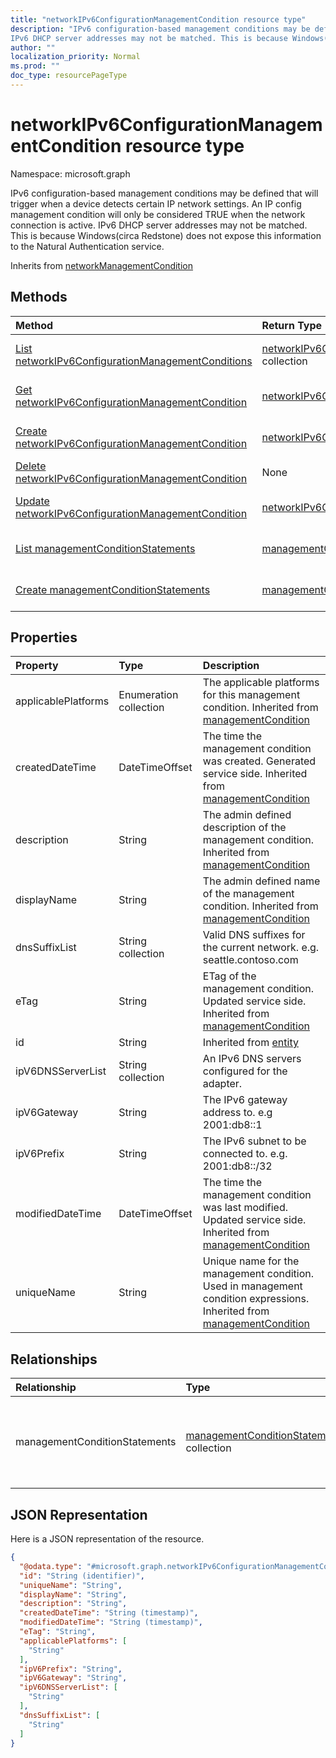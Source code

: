 ```yaml
---
title: "networkIPv6ConfigurationManagementCondition resource type"
description: "IPv6 configuration-based management conditions may be defined that will trigger when a device detects certain IP network settings. An IP config management condition will only be considered TRUE when the network connection is active.
IPv6 DHCP server addresses may not be matched. This is because Windows(circa Redstone) does not expose this information to the Natural Authentication service."
author: ""
localization_priority: Normal
ms.prod: ""
doc_type: resourcePageType
---
```


# networkIPv6ConfigurationManagementCondition resource type


Namespace: microsoft.graph

IPv6 configuration-based management conditions may be defined that will trigger when a device detects certain IP network settings. An IP config management condition will only be considered TRUE when the network connection is active.
IPv6 DHCP server addresses may not be matched. This is because Windows(circa Redstone) does not expose this information to the Natural Authentication service.


Inherits from [networkManagementCondition](../resources/networkmanagementcondition.md)

## Methods
|Method|Return Type|Description|
|:---|:---|:---|
|[List networkIPv6ConfigurationManagementConditions](../api/networkipv6configurationmanagementcondition-list.md)|[networkIPv6ConfigurationManagementCondition](../resources/networkipv6configurationmanagementcondition.md) collection|List properties and relationships of the [networkIPv6ConfigurationManagementCondition](../resources/networkipv6configurationmanagementcondition.md) objects.|
|[Get networkIPv6ConfigurationManagementCondition](../api/networkipv6configurationmanagementcondition-get.md)|[networkIPv6ConfigurationManagementCondition](../resources/networkipv6configurationmanagementcondition.md)|Read properties and relationships of the [networkIPv6ConfigurationManagementCondition](../resources/networkipv6configurationmanagementcondition.md) object.|
|[Create networkIPv6ConfigurationManagementCondition](../api/networkipv6configurationmanagementcondition-create.md)|[networkIPv6ConfigurationManagementCondition](../resources/networkipv6configurationmanagementcondition.md)|Create a new [networkIPv6ConfigurationManagementCondition](../resources/networkipv6configurationmanagementcondition.md) object.|
|[Delete networkIPv6ConfigurationManagementCondition](../api/networkipv6configurationmanagementcondition-delete.md)|None|Deletes a [networkIPv6ConfigurationManagementCondition](../resources/networkipv6configurationmanagementcondition.md).|
|[Update networkIPv6ConfigurationManagementCondition](../api/networkipv6configurationmanagementcondition-update.md)|[networkIPv6ConfigurationManagementCondition](../resources/networkipv6configurationmanagementcondition.md)|Update the properties of a [networkIPv6ConfigurationManagementCondition](../resources/networkipv6configurationmanagementcondition.md) object.|
|[List managementConditionStatements](../api/networkipv6configurationmanagementcondition-list-managementconditionstatements.md)|[managementConditionStatement](../resources/managementconditionstatement.md) collection|Get the managementConditionStatements from the managementConditionStatements navigation property.|
|[Create managementConditionStatements](../api/networkipv6configurationmanagementcondition-post-managementconditionstatements.md)|[managementConditionStatement](../resources/managementconditionstatement.md)|Create managementConditionStatements by posting to the managementConditionStatements collection.|

## Properties
|Property|Type|Description|
|:---|:---|:---|
|applicablePlatforms|Enumeration collection|The applicable platforms for this management condition. Inherited from [managementCondition](../resources/managementcondition.md)|
|createdDateTime|DateTimeOffset|The time the management condition was created. Generated service side. Inherited from [managementCondition](../resources/managementcondition.md)|
|description|String|The admin defined description of the management condition. Inherited from [managementCondition](../resources/managementcondition.md)|
|displayName|String|The admin defined name of the management condition. Inherited from [managementCondition](../resources/managementcondition.md)|
|dnsSuffixList|String collection|Valid DNS suffixes for the current network. e.g. seattle.contoso.com|
|eTag|String|ETag of the management condition. Updated service side. Inherited from [managementCondition](../resources/managementcondition.md)|
|id|String| Inherited from [entity](../resources/entity.md)|
|ipV6DNSServerList|String collection|An IPv6 DNS servers configured for the adapter.|
|ipV6Gateway|String|The IPv6 gateway address to. e.g 2001:db8::1|
|ipV6Prefix|String|The IPv6 subnet to be connected to. e.g. 2001:db8::/32|
|modifiedDateTime|DateTimeOffset|The time the management condition was last modified. Updated service side. Inherited from [managementCondition](../resources/managementcondition.md)|
|uniqueName|String|Unique name for the management condition. Used in management condition expressions. Inherited from [managementCondition](../resources/managementcondition.md)|

## Relationships
|Relationship|Type|Description|
|:---|:---|:---|
|managementConditionStatements|[managementConditionStatement](../resources/managementconditionstatement.md) collection|The management condition statements associated to the management condition. Inherited from [managementCondition](../resources/managementcondition.md)|

## JSON Representation
Here is a JSON representation of the resource.
<!-- {
  "blockType": "resource",
  "keyProperty": "id",
  "@odata.type": "microsoft.graph.networkIPv6ConfigurationManagementCondition",
  "baseType": "microsoft.graph.networkManagementCondition",
  "openType": false
}
-->
``` json
{
  "@odata.type": "#microsoft.graph.networkIPv6ConfigurationManagementCondition",
  "id": "String (identifier)",
  "uniqueName": "String",
  "displayName": "String",
  "description": "String",
  "createdDateTime": "String (timestamp)",
  "modifiedDateTime": "String (timestamp)",
  "eTag": "String",
  "applicablePlatforms": [
    "String"
  ],
  "ipV6Prefix": "String",
  "ipV6Gateway": "String",
  "ipV6DNSServerList": [
    "String"
  ],
  "dnsSuffixList": [
    "String"
  ]
}
```

